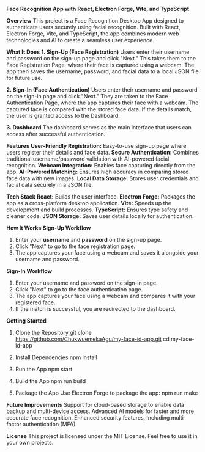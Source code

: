 **Face Recognition App with React, Electron Forge, Vite, and TypeScript**

**Overview**
This project is a Face Recognition Desktop App designed to authenticate users securely using facial recognition. 
Built with React, Electron Forge, Vite, and TypeScript, the app combines modern web technologies and AI to create a seamless user experience.

**What It Does**
**1. Sign-Up (Face Registration)**
    Users enter their username and password on the sign-up page and click "Next."
    This takes them to the Face Registration Page, where their face is captured using a webcam.
    The app then saves the username, password, and facial data to a local JSON file for future use.

**2. Sign-In (Face Authentication)**
    Users enter their username and password on the sign-in page and click "Next."
    They are taken to the Face Authentication Page, where the app captures their face with a webcam.
    The captured face is compared with the stored face data.
    If the details match, the user is granted access to the Dashboard.
  
**3. Dashboard**
    The dashboard serves as the main interface that users can access after successful authentication.
  
**Features**
  **User-Friendly Registration:** Easy-to-use sign-up page where users register their details and face data.
  **Secure Authentication:** Combines traditional username/password validation with AI-powered facial recognition.
  **Webcam Integration:** Enables face capturing directly from the app.
  **AI-Powered Matching:** Ensures high accuracy in comparing stored face data with new images.
  **Local Data Storage:** Stores user credentials and facial data securely in a JSON file.

**Tech Stack**
  **React:** Builds the user interface.
  **Electron Forge:** Packages the app as a cross-platform desktop application.
  **Vite:** Speeds up the development and build processes.
  **TypeScript:** Ensures type safety and cleaner code.
  **JSON Storage:** Saves user details locally for authentication.

**How It Works**
**Sign-Up Workflow**
1. Enter your **username** and **password** on the sign-up page.
2. Click "Next" to go to the face registration page.
3. The app captures your face using a webcam and saves it alongside your username and password.

**Sign-In Workflow**
1. Enter your username and password on the sign-in page.
2. Click "Next" to go to the face authentication page.
3. The app captures your face using a webcam and compares it with your registered face.
4. If the match is successful, you are redirected to the dashboard.

**Getting Started**
1. Clone the Repository
   git clone https://github.com/ChukwuemekaAgu/my-face-id-app.git
   cd my-face-id-app
   
2. Install Dependencies
   npm install

3. Run the App
   npm start

4. Build the App
   npm run build

5. Package the App
   Use Electron Forge to package the app:
   npm run make

**Future Improvements**
  Support for cloud-based storage to enable data backup and multi-device access.
  Advanced AI models for faster and more accurate face recognition.
  Enhanced security features, including multi-factor authentication (MFA).

**License**
  This project is licensed under the MIT License. Feel free to use it in your own projects.
